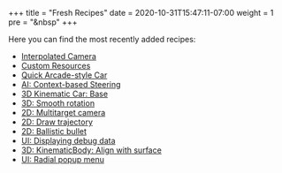 +++
title = "Fresh Recipes"
date = 2020-10-31T15:47:11-07:00
weight = 1
pre = "<i class='fas fa-newspaper fa-fw'></i>&nbsp"
+++

Here you can find the most recently added recipes:

* [Interpolated Camera](/godot_recipes/3d/interpolated_camera/)
* [Custom Resources](/godot_recipes/basics/custom_resources/)
* [Quick Arcade-style Car](/godot_recipes/3d/3d_sphere_car/)
* [AI: Context-based Steering](/godot_recipes/ai/context_map)
* [3D Kinematic Car: Base](/godot_recipes/3d/kinematic_car/car_base/)
* [3D: Smooth rotation](/godot_recipes/3d/rotate_interpolate/)
* [2D: Multitarget camera](/godot_recipes/2d/multi_target_camera/)
* [2D: Draw trajectory](/godot_recipes/2d/2d_draw_trajectory/)
* [2D: Ballistic bullet](/godot_recipes/2d/ballistic_bullet/)
* [UI: Displaying debug data](/godot_recipes/ui/debug_overlay/)
* [3D: KinematicBody: Align with surface](/godot_recipes/3d/3d_align_surface/)
* [UI: Radial popup menu](/godot_recipes/ui/radial_menu/)
